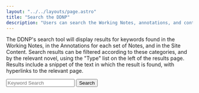 ```yaml
---
layout: "../../layouts/page.astro"
title: "Search the DDNP"
description: "Users can search the Working Notes, annotations, and content of the Digital Dickens Notes Project."
---
```


The DDNP's search tool will display results for keywords found in the Working Notes, in the Annotations for each set of Notes, and in the Site Content. Search results can be filtered according to these categories, and by the relevant novel, using the "Type" list on the left of the results page. Results include a snippet of the text in which the result is found, with hyperlinks to the relevant page.

<form role="search">
<div class="search-control mb-6">
    <input type="search" id="person-serarch" name="query"
           placeholder="Keyword Search"
           aria-label="Search people using keyword"
           class="p-2 border border-gray-300 outline-offset-0 rounded-md">
    <button class="custom_button border border-ddnpblue rounded-md p-2 hover:bg-ddnpblue/5 font-medium shadow-sm">Search</button>
</div>
</form>
<script src="https://dnoneill.github.io/jekyll-lunr-js-custom-search/js/custom-search.js"></script>
<link rel="stylesheet" type="text/css" href="https://dnoneill.github.io/jekyll-lunr-js-custom-search/css/custom-search.css">
<div id="spinner"><i class="fa fa-spinner fa-spin"></i></div>
<script src="/assets/javascript/index.js"></script>

<div id="header_info"></div>
<div style="float: left; width: 20%; ">
  <div id="facets">
  </div>
</div>
<div style="float: left; width: 79%; display: none; border: 1px solid #ccc" class="all_results">
  <div id="search_results">
    <div id="searchInfo">
      <span id="number_results"></span>
      <span id="sort_by" class="dropdownsort"><label for="sortSelect">Sort By:</label>
        <select id="sortSelect" name="sort" onchange="changeSort(event);">
          <option value="">Relevance</option>
          <option value="atoz">Name (Asc)</option>
          <option value="atoz___desc">Name (Desc)</option>
        </select>
      </span>
    </div>
  </div>
  <ul id="resultslist">
  </ul>
  <div id="pagination"></div>
</div>
<div style="clear:both"><span></span></div>

<script>
window.addEventListener("load", function(){
    loadsearchtemplate();
    $('#spinner').hide();
});
</script>